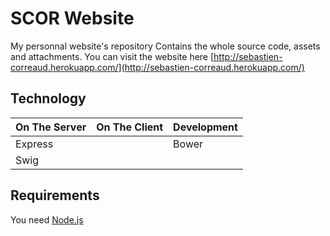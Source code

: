 SCOR Website
=========

My personnal website's repository
Contains the whole source code, assets and attachments.
You can visit the website here [http://sebastien-correaud.herokuapp.com/](http://sebastien-correaud.herokuapp.com/)


Technology
------------

| On The Server | On The Client  | Development |
| ------------- | -------------- | ----------- |
| Express       |                | Bower       |
| Swig          |                |             |


Requirements
------------

You need [Node.js](http://nodejs.org/download/)